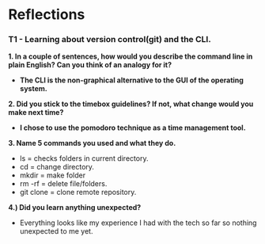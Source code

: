 # Reflections

<h3>T1 - Learning about version control(git) and the CLI.</h3>

<b>1. In a couple of sentences, how would you describe the command line in plain English? Can you think of an analogy for it?
- The CLI is the non-graphical alternative to the GUI of the operating system.</b>

<b>2. Did you stick to the timebox guidelines? If not, what change would you make next time?
- I chose to use the pomodoro technique as a time management tool.</b>

<b>3. Name 5 commands you used and what they do.</b>
- ls = checks folders in current directory.
- cd = change directory.
- mkdir = make folder
- rm -rf = delete file/folders.
- git clone = clone remote repository.

<b>4.) Did you learn anything unexpected?</b>
- Everything looks like my experience I had with the tech so far so nothing unexpected to me yet.

